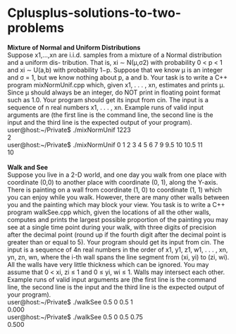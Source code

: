 # Cplusplus-solutions-to-two-problems

<strong>Mixture of Normal and Uniform Distributions </strong><br>
Suppose x1,...,xn are i.i.d. samples from a mixture of a Normal distribution and a uniform dis- tribution. That is, xi ∼ N(μ,σ2) with probability 0 < p < 1 and xi ∼ U(a,b) with probability 1−p. Suppose that we know μ is an integer and σ = 1, but we know nothing about p, a and b. Your task is to write a C++ program mixNormUnif.cpp which, given x1, . . . , xn, estimates and prints μ. Since μ should always be an integer, do NOT print in floating point format such as 1.0. Your program should get its input from cin. The input is a sequence of n real numbers x1, . . . , xn. Example runs of valid input arguments are (the first line is the command line, the second line is the input and the third line is the expected output of your program). <br>
user@host:~/Private$ ./mixNormUnif 1223 <br>
2 <br>
user@host:~/Private$ ./mixNormUnif 0 1 2 3 4 5 6 7 9 9.5 10 10.5 11 <br>
10 <br>
<br>
<strong> Walk and See  </strong> <br>
Suppose you live in a 2-D world, and one day you walk from one place with coordinate (0,0) to another place with coordinate (0, 1), along the Y-axis. There is painting on a wall from coordinate (1, 0) to coordinate (1, 1) which you can enjoy while you walk. However, there are many other walls between you and the painting which may block your view. You task is to write a C++ program walkSee.cpp which, given the locations of all the other walls, computes and prints the largest possible proportion of the painting you may see at a single time point during your walk, with three digits of precision after the decimal point (round up if the fourth digit after the decimal point is greater than or equal to 5). Your program should get its input from cin. The input is a sequence of 4n real numbers in the order of x1, y1, z1, w1, . . . , xn, yn, zn, wn, where the i-th wall spans the line segment from (xi, yi) to (zi, wi). All the walls have very little thickness which can be ignored. You may assume that 0 < xi, zi ≤ 1 and 0 ≤ yi, wi ≤ 1. Walls may intersect each other. Example runs of valid input arguments are (the first line is the command line, the second line is the input and the third line is the expected output of your program).<br>
user@host:~/Private$ ./walkSee 0.5 0 0.5 1 <br>
0.000 <br>
user@host:~/Private$ ./walkSee 0.5 0 0.5 0.75 <br>
0.500 <br>
